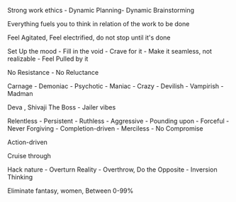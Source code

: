 Strong work ethics - Dynamic Planning- Dynamic Brainstorming

Everything fuels you to think in relation of the work to be done

Feel Agitated, Feel electrified, do not stop until it's done

Set Up the mood - Fill in the void - Crave for it - Make it seamless, not realizable - Feel Pulled by it

No Resistance - No Reluctance

Carnage - Demoniac - Psychotic - Maniac - Crazy - Devilish - Vampirish - Madman

Deva , Shivaji The Boss - Jailer vibes

Relentless - Persistent - Ruthless - Aggressive - Pounding upon - Forceful - Never Forgiving - Completion-driven - Merciless - No Compromise

Action-driven

Cruise through

Hack nature - Overturn Reality - Overthrow, Do the Opposite - Inversion Thinking

Eliminate fantasy, women, Between 0-99%
